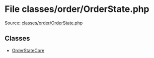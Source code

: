 File classes/order/OrderState.php
=========

Source: [classes/order/OrderState.php](https://github.com/PrestaShop/PrestaShop/blob/1.6.0.4/classes/order/OrderState.php)


Classes
-------

* [OrderStateCore](class.OrderStateCore.md)

